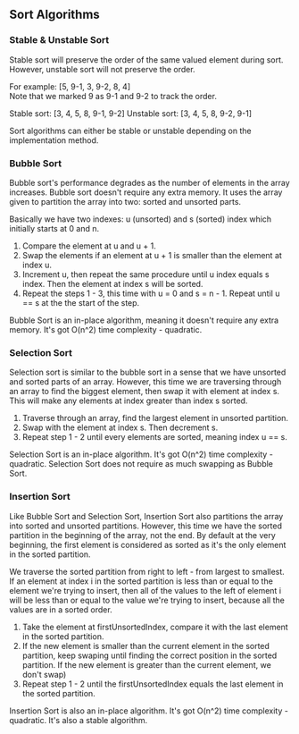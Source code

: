 ## Sort Algorithms

### Stable & Unstable Sort
Stable sort will preserve the order of the same valued element during sort. 
However, unstable sort will not preserve the order.

For example: [5, 9-1, 3, 9-2, 8, 4]  
Note that we marked 9 as 9-1 and 9-2 to track the order.

Stable sort: [3, 4, 5, 8, 9-1, 9-2]
Unstable sort: [3, 4, 5, 8, 9-2, 9-1]

Sort algorithms can either be stable or unstable depending on the implementation method.

### Bubble Sort
Bubble sort's performance degrades as the number of elements in the array increases.
Bubble sort doesn't require any extra memory. 
It uses the array given to partition the array into two: sorted and unsorted parts.

Basically we have two indexes: u (unsorted) and s (sorted) index which initially starts at 0 and n.
1. Compare the element at u and u + 1.
2. Swap the elements if an element at u + 1 is smaller than the element at index u.
3. Increment u, then repeat the same procedure until u index equals s index.
    Then the element at index s will be sorted.
4. Repeat the steps 1 - 3, this time with u = 0 and s = n - 1.
    Repeat until u == s at the the start of the step.

Bubble Sort is an in-place algorithm, meaning it doesn't require any extra memory.
It's got O(n^2) time complexity - quadratic.

### Selection Sort
Selection sort is similar to the bubble sort in a sense that we have unsorted and sorted parts of an array.
However, this time we are traversing through an array to find the biggest element, then swap it with element at index s.
This will make any elements at index greater than index s sorted.

1. Traverse through an array, find the largest element in unsorted partition.
2. Swap with the element at index s. Then decrement s.
3. Repeat step 1 - 2 until every elements are sorted, meaning index u == s.

Selection Sort is an in-place algorithm.
It's got O(n^2) time complexity - quadratic. Selection Sort does not require as much swapping as Bubble Sort.

### Insertion Sort

Like Bubble Sort and Selection Sort, Insertion Sort also partitions the array into sorted and unsorted partitions.
However, this time we have the sorted partition in the beginning of the array, not the end.
By default at the very beginning, the first element is considered as sorted as it's the only element in the sorted partition.

We traverse the sorted partition from right to left - from largest to smallest.
If an element at index i in the sorted partition is less than or equal to the element we're trying to insert,
then all of the values to the left of element i will be less than or equal to the value we're trying to insert,
because all the values are in a sorted order.

1. Take the element at firstUnsortedIndex, compare it with the last element in the sorted partition.
2. If the new element is smaller than the current element in the sorted partition, keep swaping until finding 
    the correct position in the sorted partition. If the new element is greater than the current element, we don't swap)
3. Repeat step 1 - 2 until the firstUnsortedIndex equals the last element in the sorted partition.

Insertion Sort is also an in-place algorithm.
It's got O(n^2) time complexity - quadratic.
It's also a stable algorithm.

